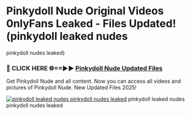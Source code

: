 # Pinkydoll Nude Original Videos 0nlyFans Leaked - Files Updated! (pinkydoll leaked nudes<br>
pinkydoll nudes leaked)

<h3>🔴 CLICK HERE 🌐==►► <a href="https://tinyurl.com/2p9ay9w9" rel="nofollow">Pinkydoll Nude Updated Files</a></h3>

Get Pinkydoll Nude and all content. Now you can access all videos and pictures of Pinkydoll Nude. New Updated Files 2025!

[![pinkydoll leaked nudes<br>
pinkydoll nudes leaked](https://i.imgur.com/KQgVmj3.gif)](https://tinyurl.com/2p9ay9w9)
pinkydoll leaked nudes<br>
pinkydoll nudes leaked